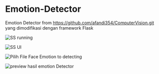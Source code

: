 # Emotion-Detector
Emotion Detector from https://github.com/afandi354/ComputerVision.git yang dimodifikasi dengan framework Flask







![SS running](https://github.com/Xmikii/Emotion-Detector/assets/142010610/459272bd-c5a5-4f53-b936-d0810bd5f30d)


![SS UI](https://github.com/Xmikii/Emotion-Detector/assets/142010610/6207b6be-9495-4d96-b7f2-e16095f435e1)



![Pilih File Face Emotion to detecting](https://github.com/Xmikii/Emotion-Detector/assets/142010610/2f481f91-b48e-472c-be38-6d371f824334)



![preview hasil emotion Detector](https://github.com/Xmikii/Emotion-Detector/assets/142010610/9734c788-2d57-4099-b3e7-2279cd616957)
